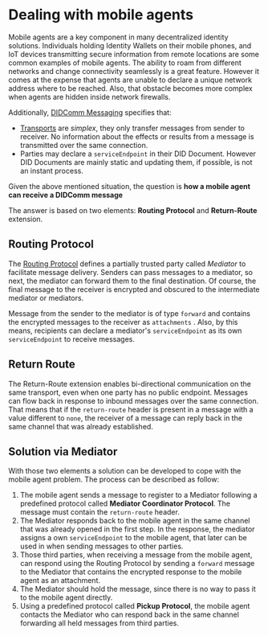 # Dealing with mobile agents

Mobile agents are a key component in many decentralized identity solutions. Individuals holding Identity Wallets on their mobile phones, and IoT devices transmitting secure information from remote locations are some common examples of mobile agents. The ability to roam from different networks and change connectivity seamlessly is a great feature. However it comes at the expense that agents are unable to declare a unique network address where to be reached. Also, that obstacle becomes more complex when agents are hidden inside network firewalls.

Additionally, [DIDComm Messaging](https://identity.foundation/didcomm-messaging/spec/) specifies that:
* [Transports](https://identity.foundation/didcomm-messaging/spec/#transports) are _simplex_, they only transfer messages from sender to receiver. No information about the effects or results from a message is transmitted over the same connection.
* Parties may declare a `serviceEndpoint` in their DID Document. However DID Documents are mainly static and updating them, if possible, is not an instant process.

Given the above mentioned situation, the question is **how a mobile agent can receive a DIDComm message**

The answer is based on two elements: **Routing Protocol** and **Return-Route** extension.

## Routing Protocol
The [Routing Protocol](https://identity.foundation/didcomm-messaging/spec/#routing-protocol-20) defines a partially trusted party called _Mediator_ to facilitate message delivery. Senders can pass messages to a mediator, so next, the mediator can forward them to the final destination. Of course, the final message to the receiver is encrypted and obscured to the intermediate mediator or mediators.

Message from the sender to the mediator is of type `forward` and contains the encrypted messages to the receiver as `attachments` . Also, by this means, recipients can declare a mediator's `serviceEndpoint` as its own `serviceEndpoint` to receive messages.


## Return Route
The Return-Route extension enables bi-directional communication on the same transport, even when one party has no public endpoint. Messages can flow back in response to inbound messages over the same connection.
That means that if the `return-route` header is present in a message with a value different to `none`, the receiver of a message can reply back in the same channel that was already established.

## Solution via Mediator
With those two elements a solution can be developed to cope with the mobile agent problem. The process can be described as follow:
1. The mobile agent sends a message to register to a Mediator following a predefined protocol called **Mediator Coordinator Protocol**. The message must contain the `return-route` header.
2. The Mediator responds back to the mobile agent in the same channel that was already opened in the first step. In the response, the mediator assigns a own `serviceEndpoint` to the mobile agent, that later can be used in when sending messages to other parties.
3. Those third parties, when receiving a message from the mobile agent, can respond using the Routing Protocol by sending a `forward` message to the Mediator that contains the encrypted response to the mobile agent as an attachment.
4. The Mediator should hold the message, since there is no way to pass it to the mobile agent directly.
5. Using a predefined protocol called **Pickup Protocol**, the mobile agent contacts the Mediator who can respond back in the same channel forwarding all held messages from third parties.




